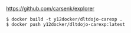 https://github.com/carsenk/explorer
```
$ docker build -t y12docker/dltdojo-carexp .
$ docker push y12docker/dltdojo-carexp:latest
```
